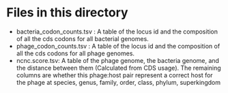 
# Files in this directory

* bacteria_codon_counts.tsv : A table of the locus id and the composition of all the cds codons for all bacterial genomes.
* phage_codon_counts.tsv : A table of the locus id and the composition of all the cds codons for all phage genomes.
* ncnc.score.tsv: A table of the phage genome, the bacteria genome, and the distance between them (Calculated from CDS usage). The remaining columns are whether this phage:host pair represent a correct host for the phage at species, genus, family, order, class, phylum, superkingdom
